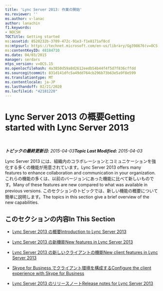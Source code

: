 ```yaml
---
title: 'Lync Server 2013: 作業の開始'
ms.reviewer: ''
ms.author: v-lanac
author: lanachin
f1.keywords:
- NOCSH
TOCTitle: Getting started
ms:assetid: 8528232b-3709-472c-91e3-f1e8171af8cd
ms:mtpsurl: https://technet.microsoft.com/en-us/library/Gg398676(v=OCS.15)
ms:contentKeyID: 48184710
ms.date: 04/03/2015
manager: serdars
mtps_version: v=OCS.15
ms.openlocfilehash: 4a3850d59a8d2612eedb54b44f4f5d7f836cffdd
ms.sourcegitcommit: 831d141dfc5a49dd764cb296b73b63e5a9f8e599
ms.translationtype: MT
ms.contentlocale: ja-JP
ms.lasthandoff: 02/21/2020
ms.locfileid: "42181220"
---
```

<div data-xmlns="http://www.w3.org/1999/xhtml">

<div class="topic" data-xmlns="http://www.w3.org/1999/xhtml" data-msxsl="urn:schemas-microsoft-com:xslt" data-cs="https://msdn.microsoft.com/">

<div data-asp="https://msdn2.microsoft.com/asp">

# <a name="getting-started-with-lync-server-2013"></a><span data-ttu-id="23351-102">Lync Server 2013 の概要</span><span class="sxs-lookup"><span data-stu-id="23351-102">Getting started with Lync Server 2013</span></span>

</div>

<div id="mainSection">

<div id="mainBody">

<span> </span>

<span data-ttu-id="23351-103">_**トピックの最終更新日:** 2015-04-03_</span><span class="sxs-lookup"><span data-stu-id="23351-103">_**Topic Last Modified:** 2015-04-03_</span></span>

<span data-ttu-id="23351-104">Lync Server 2013 には、組織内のコラボレーションとコミュニケーションを強化する多くの機能が用意されています。</span><span class="sxs-lookup"><span data-stu-id="23351-104">Lync Server 2013 offers many features to enhance collaboration and communication in your organization.</span></span> <span data-ttu-id="23351-105">これらの機能の多くは、以前のバージョンにあった機能に比べて新しいものです。</span><span class="sxs-lookup"><span data-stu-id="23351-105">Many of these features are new compared to what was available in previous versions.</span></span> <span data-ttu-id="23351-106">このセクションのトピックでは、新しい機能の概要について簡単に説明します。</span><span class="sxs-lookup"><span data-stu-id="23351-106">The topics in this section give a brief overview of the new capabilities.</span></span>

<div>

## <a name="in-this-section"></a><span data-ttu-id="23351-107">このセクションの内容</span><span class="sxs-lookup"><span data-stu-id="23351-107">In This Section</span></span>

  - [<span data-ttu-id="23351-108">Lync Server 2013 の概要</span><span class="sxs-lookup"><span data-stu-id="23351-108">Introduction to Lync Server 2013</span></span>](lync-server-2013-introduction.md)

  - [<span data-ttu-id="23351-109">Lync Server 2013 の新機能</span><span class="sxs-lookup"><span data-stu-id="23351-109">New features in Lync Server 2013</span></span>](lync-server-2013-new-features.md)

  - [<span data-ttu-id="23351-110">Lync Server 2013 の新しいクライアントの機能</span><span class="sxs-lookup"><span data-stu-id="23351-110">New client features in Lync Server 2013</span></span>](lync-server-2013-new-client-features.md)

  - [<span data-ttu-id="23351-111">Skype for Business でクライアント環境を構成する</span><span class="sxs-lookup"><span data-stu-id="23351-111">Configure the client experience with Skype for Business</span></span>](configure-the-skype-for-business-client-in-lync-server-2013.md)

  - [<span data-ttu-id="23351-112">Lync Server 2013 のリリースノート</span><span class="sxs-lookup"><span data-stu-id="23351-112">Release notes for Lync Server 2013</span></span>](lync-server-2013-release-notes.md)

</div>

</div>

<span> </span>

</div>

</div>

</div>

